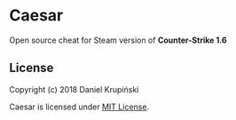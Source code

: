 # Caesar

Open source cheat for Steam version of **Counter-Strike 1.6**


## License

Copyright (c) 2018 Daniel Krupiński

Caesar is licensed under [MIT License](LICENSE).